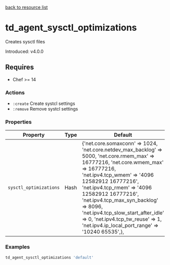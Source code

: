 [back to resource list](https://github.com/treasure-data/chef-td-agent#resources)

# td_agent_sysctl_optimizations

Creates sysctl files

Introduced: v4.0.0

## Requires

- Chef >= 14

### Actions

- `:create` Create systcl settings
- `:remove` Remove systcl settings

### Properties

| Property | Type | Default | Description |
|----------|------|---------|-------------|
| `sysctl_optimizations` | Hash | {'net.core.somaxconn' => 1024, 'net.core.netdev_max_backlog' => 5000, 'net.core.rmem_max' => 16777216, 'net.core.wmem_max' => 16777216, 'net.ipv4.tcp_wmem' => '4096 12582912 16777216', 'net.ipv4.tcp_rmem' => '4096 12582912 16777216', 'net.ipv4.tcp_max_syn_backlog' => 8096, 'net.ipv4.tcp_slow_start_after_idle' => 0, 'net.ipv4.tcp_tw_reuse' => 1, 'net.ipv4.ip_local_port_range' => '10240 65535',}, | Hash of sysctl keys and values to apply to the system |

### Examples

```ruby
td_agent_sysctl_optimizations 'default'
```
